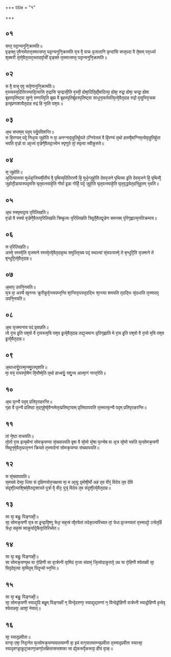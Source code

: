 +++
title = "१"

+++
## ०१
सप्त᳘ पदा᳘न्यनुनि᳘क्रामति॥  
वृङ्क्त᳘ ए᳘वैनामेतत्त᳘स्मात्सप्त᳘ पदा᳘न्यनुनि᳘क्रामति य᳘त्र वै᳘ वाचः प्र᳘जातानि छ᳘न्दांसि सप्त᳘पदा वै ते᳘षाम् परा᳘र्ध्या श᳘क्वरी ता᳘मे᳘वैत᳘त्पर᳘स्तादर्वा᳘चीं वृङ्क्ते त᳘स्मात्सप्त᳘ पदा᳘न्यनुनि᳘क्रामति॥  
## ०२
स वै᳘ वाच᳘ एव᳘ रूपे᳘णानुनि᳘क्रामति॥  
व᳘स्व्यस्य᳘दितिरस्यादि᳘त्यासि रु᳘द्रासि च᳘न्द्रासी᳘ति व᳘स्वी᳘ ह्येषा᳘दिति᳘र्ह्ये᳘षादित्या᳘ ह्येषा᳘ रुद्रा᳘ ह्येषा᳘ चन्द्रा᳘ ह्येषा बृ᳘हस्प᳘तिष्ट्वा सुम्ने᳘ रम्णात्वि᳘ति ब्र᳘ह्म वै बृ᳘हस्प᳘तिर्बृ᳘हस्प᳘तिष्ट्वा साधुना᳘वर्तयत्वि᳘त्ये᳘वैत᳘दाह रुद्रो व᳘सुभिरा᳘चक इत्य᳘प्रणाशायैत᳘दाह रुद्रं हि ना᳘ति पश᳘वः॥  
## ०३
अ᳘थ सप्तम᳘म् पद᳘म् पर्यु᳘पविशन्ति॥  
स हि᳘रण्यम् पदे᳘ निधा᳘य जुहोति न वा᳘ अनग्नावा᳘हुतिर्हूयते ऽग्निरेतसं वै हि᳘रण्यं त᳘थो हास्यै᳘षाग्निम᳘त्येवा᳘हुतिर्हुता भवति व᳘ज्रो वा आ᳘ज्यं व᳘ज्रेणै᳘वैतदा᳘ज्येन स्पृणुते तां᳘ स्पृत्वा स्वीकुरुते॥  
## ०४
स᳘ जुहोति॥  
अ᳘दित्यास्त्वा मूर्धन्ना᳘जिघर्मी᳘तीयं वै᳘ पृथिव्य᳘दितिरस्यै हि᳘ मूर्ध᳘न्जुहो᳘ति देवय᳘जने पृथिव्या इ᳘ति देवय᳘जने हि᳘ पृथिव्यै᳘ जुहोती᳘डायास्पद᳘मसि घृत᳘वत्स्वाहे᳘ति गौर्वा इ᳘डा गोर्हि᳘ पदे᳘ जुहो᳘ति घृत᳘वत्स्वाहे᳘ति घृत᳘व᳘द्ध्येत᳘दभि᳘हुतम् भ᳘वति॥  
## ०५
अ᳘थ स्फ्य᳘मादा᳘य प᳘रिलिखति॥  
व᳘ज्रो वै स्फ्यो व᳘ज्रेणै᳘वैतत्प᳘रिलिखति त्रिष्कृ᳘त्वः प᳘रिलिखति त्रिवृ᳘तै᳘वैतद्व᳘ज्रेण समन्तम् प᳘रिगृह्णात्य᳘नतिक्रमाय॥  
## ०६
स प᳘रिलिखति॥  
अस्मे᳘ रमस्वे᳘ति य᳘जमाने रमस्वे᳘त्ये᳘वैत᳘दाहा᳘थ समुल्लि᳘ख्य पदं᳘ स्थाल्यां सं᳘वपत्यस्मे᳘ ते ब᳘न्धुरि᳘ति य᳘जमाने ते ब᳘न्धुरि᳘त्ये᳘वैत᳘दाह॥  
## ०७
अ᳘थाप᳘ उपनि᳘नयति॥  
य᳘त्र वा᳘ अस्यै ख᳘नन्तः क्रूरीकुर्व᳘न्त्यपघ्न᳘न्ति शा᳘न्तिरा᳘पस्त᳘दद्भिः शा᳘न्त्या शमयति त᳘दद्भिः सं᳘दधाति त᳘स्मादप᳘ उपनि᳘नयति॥  
## ०८
अ᳘थ य᳘जमानाय पदं प्र᳘यछति॥  
त्वे रा᳘य इ᳘ति पश᳘वो वै रा᳘यस्त्व᳘यि पश᳘व इ᳘त्ये᳘वैत᳘दाह तद्य᳘जमानः प्र᳘तिगृह्णाति मे रा᳘य इ᳘ति पश᳘वो वै रा᳘यो म᳘यि पश᳘व इ᳘त्ये᳘वैत᳘दाह॥  
## ०९
अ᳘थाध्वर्यु᳘रात्मा᳘नमु᳘पस्पृशति॥  
मा᳘ वयं᳘ रायस्पो᳘षेण वि᳘यौष्मे᳘ति त᳘थो हाध्वर्युः᳘ पशु᳘भ्य आत्मा᳘नं नान्त᳘रेति॥  
## १०
अ᳘थ प᳘त्न्यै पद᳘म् प्रतिप᳘राहरन्ति॥  
गृहा वै प᳘त्न्यै प्रतिष्ठा त᳘द्गृहे᳘ष्वे᳘वैनामेत᳘त्प्रतिष्टा᳘याम् प्र᳘तिष्ठापयति त᳘स्मात्प᳘त्न्यै पद᳘म् प्रतिप᳘राहरन्ति॥  
## ११
तां ने᳘ष्टा वाचयति॥  
तो᳘तो रा᳘य इत्य᳘थैनां सोमक्र᳘यण्या सं᳘ख्यापयति वृ᳘षा वै सो᳘मो यो᳘षा प᳘त्न्येष वा अ᳘त्र सो᳘मो भवति य᳘त्सोमक्र᳘यणी मिथुन᳘मे᳘वैत᳘त्प्रज᳘ननं क्रियते त᳘स्मादेनां सोमक्र᳘यण्या संख्यापयति॥  
## १२
स सं᳘ख्यापयति॥  
स᳘मख्ये देव्या᳘ धिया सं द᳘क्षिणयोरु᳘चक्षसा मा᳘ म आ᳘युः प्र᳘मोषी᳘र्मो अहं त᳘व वीरं᳘ विदेय त᳘व देवि संदृशी᳘त्याशि᳘षमे᳘वैतदा᳘शास्ते पुत्रो वै᳘ वीरः᳘ पुत्रं᳘ विदेय त᳘व संदृशी᳘त्ये᳘वैत᳘दाह॥  
## १३
सा या᳘ बभ्रुः᳘ पिङ्गाक्षी᳘॥  
सा᳘ सोमक्र᳘यणी य᳘त्र वा इ᳘न्द्रावि᳘ष्णू त्रेधा᳘ सह᳘स्रं व्यै᳘रयेतां तदेका᳘त्यरिच्यत तां᳘ त्रेधा प्रा᳘जनयतां त᳘स्माद्यो᳘ ऽप्येत᳘र्हि त्रेधा᳘ सह᳘स्रं व्याकुर्यादे᳘कैवा᳘तिरिच्येत॥  
## १४
सा या᳘ बभ्रुः᳘ पिङ्गाक्षी᳘॥  
सा सोमक्र᳘यण्य᳘थ या रो᳘हिणी सा वा᳘र्त्रघ्नी या᳘मिदं रा᳘जा संग्रामं᳘ जि᳘त्वोदाकुरुते᳘ ऽथ या रो᳘हिणी श्येताक्षी सा᳘ पितृदेव᳘त्या या᳘मिद᳘म् पितृ᳘भ्यो घ्न᳘न्ति॥  
## १५
सा या᳘ बभ्रुः᳘ पिङ्गाक्षी᳘॥  
सा᳘ सोमक्र᳘यणी स्याद्य᳘दि बभ्रु᳘म् पिङ्गाक्षीं न᳘ विन्दे᳘दरुणा᳘ स्याद्य᳘द्यरुणां न᳘ विन्देद्रो᳘हिणी वार्त्रघ्नी स्याद्रो᳘हिण्यै ह᳘त्वेव᳘ श्येताक्ष्या᳘ आशां᳘ नेयात्॥  
## १६
सा᳘ स्याद᳘प्रवीता॥  
वाग्वा᳘ एषा᳘ निदा᳘नेत य᳘त्सोमक्र᳘यण्ययातयाम्नी वा᳘ इयं वाग᳘यातयाम्न्य᳘प्रवीता त᳘स्माद᳘प्रवीता स्यात्सा᳘ स्याद᳘वण्डा᳘कूटा᳘काणा᳘कर्णा᳘लक्षितासप्तशफा सा ह्ये᳘करूपै᳘करूपा᳘ हीयं वा᳘क्॥  